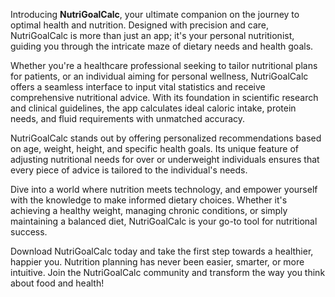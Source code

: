 Introducing **NutriGoalCalc**, your ultimate companion on the journey to optimal health and nutrition. Designed with precision and care, NutriGoalCalc is more than just an app; it's your personal nutritionist, guiding you through the intricate maze of dietary needs and health goals.

Whether you're a healthcare professional seeking to tailor nutritional plans for patients, or an individual aiming for personal wellness, NutriGoalCalc offers a seamless interface to input vital statistics and receive comprehensive nutritional advice. With its foundation in scientific research and clinical guidelines, the app calculates ideal caloric intake, protein needs, and fluid requirements with unmatched accuracy.

NutriGoalCalc stands out by offering personalized recommendations based on age, weight, height, and specific health goals. Its unique feature of adjusting nutritional needs for over or underweight individuals ensures that every piece of advice is tailored to the individual's needs. 

Dive into a world where nutrition meets technology, and empower yourself with the knowledge to make informed dietary choices. Whether it's achieving a healthy weight, managing chronic conditions, or simply maintaining a balanced diet, NutriGoalCalc is your go-to tool for nutritional success.

Download NutriGoalCalc today and take the first step towards a healthier, happier you. Nutrition planning has never been easier, smarter, or more intuitive. Join the NutriGoalCalc community and transform the way you think about food and health!